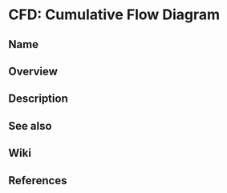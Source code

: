 # CFD: Cumulative Flow Diagram

## Name

## Overview

## Description

## See also

## Wiki

## References
